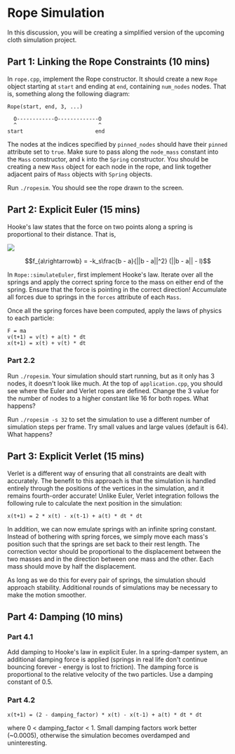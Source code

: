 # Rope Simulation

In this discussion, you will be creating a simplified version of the upcoming cloth simulation project.

## Part 1: Linking the Rope Constraints (10 mins)

In `rope.cpp`, implement the Rope constructor. It should create a new `Rope` object starting at `start` and ending at `end`, containing `num_nodes` nodes. That is, something along the following diagram:

```
Rope(start, end, 3, ...)

  O------------O-------------O
  ^                          ^
start                       end
```

The nodes at the indices specified by `pinned_nodes` should have their `pinned` attribute set to `true`. Make sure to pass along the `node_mass` constant into the `Mass` constructor, and `k` into the `Spring` constructor. You should be creating a new `Mass` object for each node in the rope, and link together adjacent pairs of `Mass` objects with `Spring` objects.

Run `./ropesim`. You should see the rope drawn to the screen.

## Part 2: Explicit Euler (15 mins)

Hooke's law states that the force on two points along a spring is proportional to their distance. That is,

![](http://quicklatex.com/cache3/bf/ql_1d79c5f0195b3fb81b7aa300358ccfbf_l3.png)

$$f_{a\rightarrowb} = -k_s\frac{b - a}{||b - a||^2} (||b - a|| - l)$$

In `Rope::simulateEuler`, first implement Hooke's law. Iterate over all the springs and apply the correct spring force to the mass on either end of the spring. Ensure that the force is pointing in the correct direction! Accumulate all forces due to springs in the `forces` attribute of each `Mass`.

Once all the spring forces have been computed, apply the laws of physics to each particle:

```
F = ma
v(t+1) = v(t) + a(t) * dt
x(t+1) = x(t) + v(t) * dt
```

### Part 2.2

Run `./ropesim`. Your simulation should start running, but as it only has 3 nodes, it doesn't look like much. At the top of `application.cpp`, you should see where the Euler and Verlet ropes are defined. Change the 3 value for the number of nodes to a higher constant like 16 for both ropes. What happens?

Run `./ropesim -s 32` to set the simulation to use a different number of simulation steps per frame. Try small values and large values (default is 64). What happens?

## Part 3: Explicit Verlet (15 mins)

Verlet is a different way of ensuring that all constraints are dealt with accurately. The benefit to this approach is that the simulation is handled entirely through the positions of the vertices in the simulation, and it remains fourth-order accurate! Unlike Euler, Verlet integration follows the following rule to calculate the next position in the simulation:

```
x(t+1) = 2 * x(t) - x(t-1) + a(t) * dt * dt
```

In addition, we can now emulate springs with an infinite spring constant. Instead of bothering with spring forces, we simply move each mass's position such that the springs are set back to their rest length. The correction vector should be proportional to the displacement between the two masses and in the direction between one mass and the other. Each mass should move by half the displacement.

As long as we do this for every pair of springs, the simulation should approach stability. Additional rounds of simulations may be necessary to make the motion smoother.

## Part 4: Damping (10 mins)

### Part 4.1

Add damping to Hooke's law in explicit Euler. In a spring-damper system, an additional damping force is applied (springs in real life don't continue bouncing forever - energy is lost to friction). The damping force is proportional to the relative velocity of the two particles. Use a damping constant of 0.5.

### Part 4.2

```
x(t+1) = (2 - damping_factor) * x(t) - x(t-1) + a(t) * dt * dt
```

where 0 < damping_factor < 1. Small damping factors work better (~0.0005), otherwise the simulation becomes overdamped and uninteresting.
